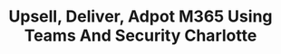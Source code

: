 ---
state: NC
region: East
title: Upsell, Deliver, Adpot M365 Using Teams And Security Charlotte
event_url: https://aka.ms/M365PartnerEvent
start_date: 2020-05-12
end_date: 2020-05-13
cost: Free
topics: [ Microsoft Teams, Security, M365 ]
---